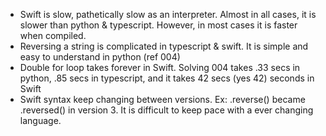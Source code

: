 * Swift is slow, pathetically slow as an interpreter. Almost in all cases, it is slower than python & typescript. However, in most cases it is faster when compiled.
* Reversing a string is complicated in typescript & swift. It is simple and easy to understand in python (ref 004)
* Double for loop takes forever in Swift. Solving 004 takes .33 secs in python, .85 secs in typescript, and it takes 42 secs (yes 42) seconds in Swift
* Swift syntax keep changing between versions. Ex: .reverse() became .reversed() in version 3. It is difficult to keep pace with a ever changing language.